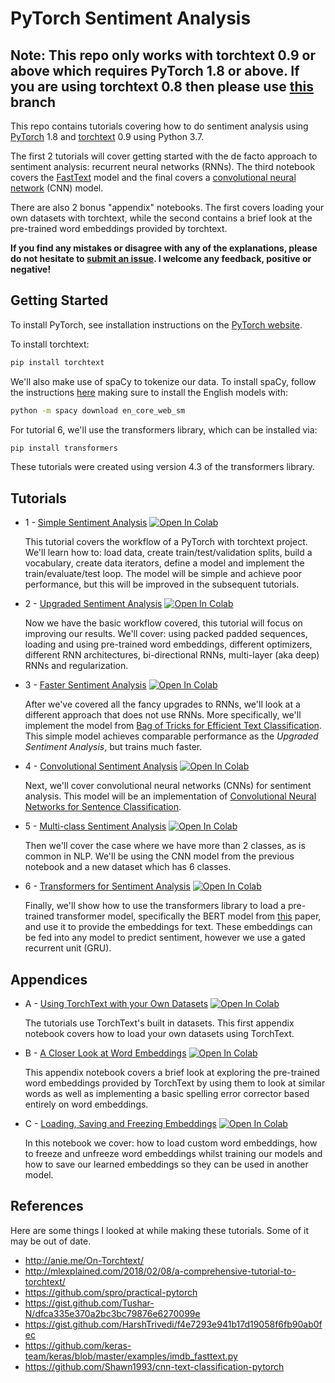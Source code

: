 # PyTorch Sentiment Analysis

## Note: This repo only works with torchtext 0.9 or above which requires PyTorch 1.8 or above. If you are using torchtext 0.8 then please use [this](https://github.com/bentrevett/pytorch-sentiment-analysis/tree/torchtext08) branch

This repo contains tutorials covering how to do sentiment analysis using [PyTorch](https://github.com/pytorch/pytorch) 1.8 and [torchtext](https://github.com/pytorch/text) 0.9 using Python 3.7.

The first 2 tutorials will cover getting started with the de facto approach to sentiment analysis: recurrent neural networks (RNNs). The third notebook covers the [FastText](https://arxiv.org/abs/1607.01759) model and the final covers a [convolutional neural network](https://arxiv.org/abs/1408.5882) (CNN) model.

There are also 2 bonus "appendix" notebooks. The first covers loading your own datasets with torchtext, while the second contains a brief look at the pre-trained word embeddings provided by torchtext.

**If you find any mistakes or disagree with any of the explanations, please do not hesitate to [submit an issue](https://github.com/bentrevett/pytorch-sentiment-analysis/issues/new). I welcome any feedback, positive or negative!**

## Getting Started

To install PyTorch, see installation instructions on the [PyTorch website](https://pytorch.org/get-started/locally).

To install torchtext:

``` bash
pip install torchtext
```

We'll also make use of spaCy to tokenize our data. To install spaCy, follow the instructions [here](https://spacy.io/usage/) making sure to install the English models with:

``` bash
python -m spacy download en_core_web_sm
```

For tutorial 6, we'll use the transformers library, which can be installed via:

```bash
pip install transformers
```

These tutorials were created using version 4.3 of the transformers library.

## Tutorials

* 1 - [Simple Sentiment Analysis](https://github.com/bentrevett/pytorch-sentiment-analysis/blob/master/1%20-%20Simple%20Sentiment%20Analysis.ipynb) [![Open In Colab](https://colab.research.google.com/assets/colab-badge.svg)](https://colab.research.google.com/github/bentrevett/pytorch-sentiment-analysis/blob/master/1%20-%20Simple%20Sentiment%20Analysis.ipynb)

    This tutorial covers the workflow of a PyTorch with torchtext project. We'll learn how to: load data, create train/test/validation splits, build a vocabulary, create data iterators, define a model and implement the train/evaluate/test loop. The model will be simple and achieve poor performance, but this will be improved in the subsequent tutorials.

* 2 - [Upgraded Sentiment Analysis](https://github.com/bentrevett/pytorch-sentiment-analysis/blob/master/2%20-%20Upgraded%20Sentiment%20Analysis.ipynb) [![Open In Colab](https://colab.research.google.com/assets/colab-badge.svg)](https://colab.research.google.com/github/bentrevett/pytorch-sentiment-analysis/blob/master/2%20-%20Upgraded%20Sentiment%20Analysis.ipynb)

    Now we have the basic workflow covered, this tutorial will focus on improving our results. We'll cover: using packed padded sequences, loading and using pre-trained word embeddings, different optimizers, different RNN architectures, bi-directional RNNs, multi-layer (aka deep) RNNs and regularization.

* 3 - [Faster Sentiment Analysis](https://github.com/bentrevett/pytorch-sentiment-analysis/blob/master/3%20-%20Faster%20Sentiment%20Analysis.ipynb) [![Open In Colab](https://colab.research.google.com/assets/colab-badge.svg)](https://colab.research.google.com/github/bentrevett/pytorch-sentiment-analysis/blob/master/3%20-%20Faster%20Sentiment%20Analysis.ipynb)

    After we've covered all the fancy upgrades to RNNs, we'll look at a different approach that does not use RNNs. More specifically, we'll implement the model from [Bag of Tricks for Efficient Text Classification](https://arxiv.org/abs/1607.01759). This simple model achieves comparable performance as the *Upgraded Sentiment Analysis*, but trains much faster.

* 4 - [Convolutional Sentiment Analysis](https://github.com/bentrevett/pytorch-sentiment-analysis/blob/master/4%20-%20Convolutional%20Sentiment%20Analysis.ipynb) [![Open In Colab](https://colab.research.google.com/assets/colab-badge.svg)](https://colab.research.google.com/github/bentrevett/pytorch-sentiment-analysis/blob/master/4%20-%20Convolutional%20Sentiment%20Analysis.ipynb)

    Next, we'll cover convolutional neural networks (CNNs) for sentiment analysis. This model will be an implementation of [Convolutional Neural Networks for Sentence Classification](https://arxiv.org/abs/1408.5882).

* 5 - [Multi-class Sentiment Analysis](https://github.com/bentrevett/pytorch-sentiment-analysis/blob/master/5%20-%20Multi-class%20Sentiment%20Analysis.ipynb) [![Open In Colab](https://colab.research.google.com/assets/colab-badge.svg)](https://colab.research.google.com/github/bentrevett/pytorch-sentiment-analysis/blob/master/5%20-%20Multi-class%20Sentiment%20Analysis.ipynb)

    Then we'll cover the case where we have more than 2 classes, as is common in NLP. We'll be using the CNN model from the previous notebook and a new dataset which has 6 classes.

* 6 - [Transformers for Sentiment Analysis](https://github.com/bentrevett/pytorch-sentiment-analysis/blob/master/6%20-%20Transformers%20for%20Sentiment%20Analysis.ipynb) [![Open In Colab](https://colab.research.google.com/assets/colab-badge.svg)](https://colab.research.google.com/github/bentrevett/pytorch-sentiment-analysis/blob/master/6%20-%20Transformers%20for%20Sentiment%20Analysis.ipynb)

    Finally, we'll show how to use the transformers library to load a pre-trained transformer model, specifically the BERT model from [this](https://arxiv.org/abs/1810.04805) paper, and use it to provide the embeddings for text. These embeddings can be fed into any model to predict sentiment, however we use a gated recurrent unit (GRU).

## Appendices

* A - [Using TorchText with your Own Datasets](https://github.com/bentrevett/pytorch-sentiment-analysis/blob/master/A%20-%20Using%20TorchText%20with%20Your%20Own%20Datasets.ipynb) [![Open In Colab](https://colab.research.google.com/assets/colab-badge.svg)](https://colab.research.google.com/github/bentrevett/pytorch-sentiment-analysis/blob/master/A%20-%20Using%20TorchText%20with%20Your%20Own%20Datasets.ipynb)

    The tutorials use TorchText's built in datasets. This first appendix notebook covers how to load your own datasets using TorchText.

* B - [A Closer Look at Word Embeddings](https://github.com/bentrevett/pytorch-sentiment-analysis/blob/master/B%20-%20A%20Closer%20Look%20at%20Word%20Embeddings.ipynb) [![Open In Colab](https://colab.research.google.com/assets/colab-badge.svg)](https://colab.research.google.com/github/bentrevett/pytorch-sentiment-analysis/blob/master/B%20-%20A%20Closer%20Look%20at%20Word%20Embeddings.ipynb)

    This appendix notebook covers a brief look at exploring the pre-trained word embeddings provided by TorchText by using them to look at similar words as well as implementing a basic spelling error corrector based entirely on word embeddings.

* C - [Loading, Saving and Freezing Embeddings](https://github.com/bentrevett/pytorch-sentiment-analysis/blob/master/C%20-%20Loading%2C%20Saving%20and%20Freezing%20Embeddings.ipynb) [![Open In Colab](https://colab.research.google.com/assets/colab-badge.svg)](https://colab.research.google.com/github/bentrevett/pytorch-sentiment-analysis/blob/master/C%20-%20Loading%2C%20Saving%20and%20Freezing%20Embeddings.ipynb)

    In this notebook we cover: how to load custom word embeddings, how to freeze and unfreeze word embeddings whilst training our models and how to save our learned embeddings so they can be used in another model.

## References

Here are some things I looked at while making these tutorials. Some of it may be out of date.

* http://anie.me/On-Torchtext/
* http://mlexplained.com/2018/02/08/a-comprehensive-tutorial-to-torchtext/
* https://github.com/spro/practical-pytorch
* https://gist.github.com/Tushar-N/dfca335e370a2bc3bc79876e6270099e
* https://gist.github.com/HarshTrivedi/f4e7293e941b17d19058f6fb90ab0fec
* https://github.com/keras-team/keras/blob/master/examples/imdb_fasttext.py
* https://github.com/Shawn1993/cnn-text-classification-pytorch

